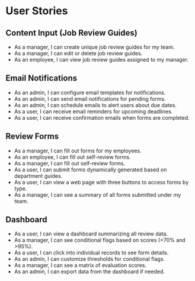 # User Stories

## Content Input (Job Review Guides)
- As a manager, I can create unique job review guides for my team.
- As a manager, I can edit or delete job review guides.
- As an employee, I can view job review guides assigned to my manager.

## Email Notifications
- As an admin, I can configure email templates for notifications.
- As an admin, I can send email notifications for pending forms.
- As an admin, I can schedule emails to alert users about due dates.
- As a user, I can receive email reminders for upcoming deadlines.
- As a user, I can receive confirmation emails when forms are completed.

## Review Forms
- As a manager, I can fill out forms for my employees.
- As an employee, I can fill out self-review forms.
- As a manager, I can fill out self-review forms.
- As a user, I can submit forms dynamically generated based on department guides.
- As a user, I can view a web page with three buttons to access forms by type.
- As a manager, I can see a summary of all forms submitted under my team.

## Dashboard
- As a user, I can view a dashboard summarizing all review data.
- As a manager, I can see conditional flags based on scores (<70% and >95%).
- As a user, I can click into individual records to see form details.
- As an admin, I can customize thresholds for conditional flags.
- As a manager, I can see a matrix of evaluation scores.
- As an admin, I can export data from the dashboard if needed.

